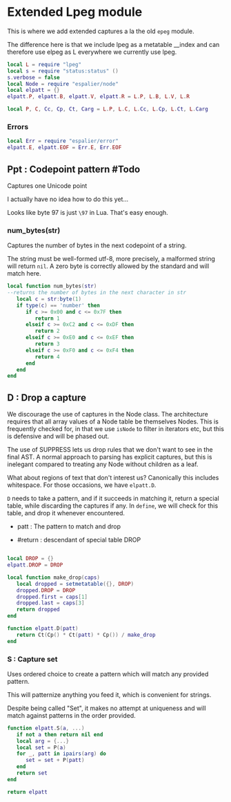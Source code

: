 # Extended Lpeg module


  This is where we add extended captures a la the old `epeg`
module\.

The difference here is that we include lpeg as a metatable \_\_index
and can therefore use elpeg as L everywhere we currently use lpeg\.

```lua
local L = require "lpeg"
local s = require "status:status" ()
s.verbose = false
local Node = require "espalier/node"
local elpatt = {}
elpatt.P, elpatt.B, elpatt.V, elpatt.R = L.P, L.B, L.V, L.R

local P, C, Cc, Cp, Ct, Carg = L.P, L.C, L.Cc, L.Cp, L.Ct, L.Carg
```

### Errors

```lua
local Err = require "espalier/error"
elpatt.E, elpatt.EOF = Err.E, Err.EOF
```

## Ppt : Codepoint pattern \#Todo

Captures one Unicode point

I actually have no idea how to do this yet\.\.\.

Looks like byte 97 is just `\97` in Lua\. That's easy enough\.


### num\_bytes\(str\)

Captures the number of bytes in the next codepoint of a string\.

The string must be well\-formed utf\-8, more precisely, a malformed
string will return `nil`\.  A zero byte is correctly allowed by the
standard and will match here\.

```lua
local function num_bytes(str)
--returns the number of bytes in the next character in str
   local c = str:byte(1)
   if type(c) == 'number' then
      if c >= 0x00 and c <= 0x7F then
         return 1
      elseif c >= 0xC2 and c <= 0xDF then
         return 2
      elseif c >= 0xE0 and c <= 0xEF then
         return 3
      elseif c >= 0xF0 and c <= 0xF4 then
         return 4
      end
   end
end
```


## D : Drop a capture

  We discourage the use of captures in the Node class\.  The architecture
requires that all array values of a Node table be themselves Nodes\. This is
frequently checked for, in that we use `isNode` to filter in iterators etc,
but this is defensive and will be phased out\.

The use of SUPPRESS lets us drop rules that we don't want to see in the
final AST\.  A normal approach to parsing has explicit captures, but this is
inelegant compared to treating any Node without children as a leaf\.

What about regions of text that don't interest us?  Canonically this
includes whitespace\.  For those occasions, we have `elpatt.D`\.

`D` needs to take a pattern, and if it succeeds in matching it, return a
special table, while discarding the captures if any\. In `define`, we will
check for this table, and drop it whenever encountered\.


  - patt :  The pattern to match and drop

  - \#return : descendant of special table DROP

```lua

local DROP = {}
elpatt.DROP = DROP

local function make_drop(caps)
   local dropped = setmetatable({}, DROP)
   dropped.DROP = DROP
   dropped.first = caps[1]
   dropped.last = caps[3]
   return dropped
end

function elpatt.D(patt)
   return Ct(Cp() * Ct(patt) * Cp()) / make_drop
end

```




### S : Capture set

  Uses ordered choice to create a pattern which will match any provided
pattern\.

This will patternize anything you feed it, which is convenient for strings\.

Despite being called "Set", it makes no attempt at uniqueness and will
match against patterns in the order provided\.

```lua
function elpatt.S(a, ...)
   if not a then return nil end
   local arg = {...}
   local set = P(a)
   for _, patt in ipairs(arg) do
      set = set + P(patt)
   end
   return set
end
```

```lua
return elpatt
```